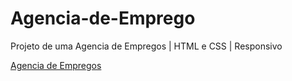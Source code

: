 # Agencia-de-Emprego
Projeto de uma Agencia de Empregos | HTML e CSS | Responsivo

<a href="https://luanhma.github.io/Agencia-de-Emprego/" target = "_blank"> Agencia de Empregos </a>
